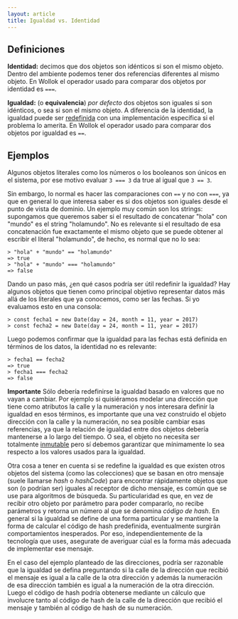 ```yaml
---
layout: article
title: Igualdad vs. Identidad
---
```


Definiciones
------------

**Identidad:** decimos que dos objetos son idénticos si son el mismo objeto. Dentro del ambiente podemos tener dos referencias diferentes al mismo objeto. En Wollok el operador usado para comparar dos objetos por identidad es `===`.

**Igualdad:** (o **equivalencia**) *por defecto* dos objetos son iguales si son idénticos, o sea si son el mismo objeto. A diferencia de la identidad, la igualdad puede ser [redefinida](redefinicion.html) con una implementación específica si el problema lo amerita. En Wollok el operador usado para comparar dos objetos por igualdad es `==`.

Ejemplos
--------

Algunos objetos literales como los números o los booleanos son únicos en el sistema, por ese motivo evaluar `3 === 3` da true al igual que `3 == 3`.

Sin embargo, lo normal es hacer las comparaciones con `==` y no con `===`, ya que en general lo que interesa saber es si dos objetos son iguales desde el punto de vista de dominio. Un ejemplo muy común son los strings: supongamos que queremos saber si el resultado de concatenar "hola" con "mundo" es el string "holamundo". No es relevante si el resultado de esa concatenación fue exactamente el mismo objeto que se puede obtener al escribir el literal "holamundo", de hecho, es normal que no lo sea:

```wollok
> "hola" + "mundo" == "holamundo"
=> true
> "hola" + "mundo" === "holamundo"
=> false
```

Dando un paso más, ¿en qué casos podría ser útil redefinir la igualdad? Hay algunos objetos que tienen como principal objetivo representar datos más allá de los literales que ya conocemos, como ser las fechas. Si yo evaluamos esto en una consola:

```wollok
> const fecha1 = new Date(day = 24, month = 11, year = 2017)
> const fecha2 = new Date(day = 24, month = 11, year = 2017)
```

Luego podemos confirmar que la igualdad para las fechas está definida en términos de los datos, la identidad no es relevante:

```wollok
> fecha1 == fecha2
=> true
> fecha1 === fecha2
=> false
```

**Importante** Sólo debería redefinirse la igualdad basado en valores que no vayan a cambiar. Por ejemplo si quisiéramos modelar una dirección que tiene como atributos la calle y la numeración y nos interesara definir la igualdad en esos términos, es importante que una vez construido el objeto dirección con la calle y la numeración, no sea posible cambiar esas referencias, ya que la relación de igualdad entre dos objetos debería mantenerse a lo largo del tiempo. O sea, el objeto no necesita ser totalmente [inmutable](inmutabilidad.html) pero sí debemos garantizar que mínimamente lo sea respecto a los valores usados para la igualdad.

Otra cosa a tener en cuenta si se redefine la igualdad es que existen otros objetos del sistema (como las colecciones) que se basan en otro mensaje (suele llamarse *hash* o *hashCode*) para encontrar rápidamente objetos que son (o podrían ser) iguales al receptor de dicho mensaje, es común que se use para algoritmos de búsqueda. Su particularidad es que, en vez de recibir otro objeto por parámetro para poder compararlo, no recibe parámetros y retorna un número al que se denomina *código de hash*. En general si la igualdad se define de una forma particular y se mantiene la forma de calcular el código de hash predefinida, eventualmente surgirán comportamientos inesperados. Por eso, independientemente de la tecnología que uses, asegurate de averiguar cúal es la forma más adecuada de implementar ese mensaje.

En el caso del ejemplo planteado de las direcciones, podría ser razonable que la igualdad se defina preguntando si la calle de la dirección que recibió el mensaje es igual a la calle de la otra dirección y además la numeración de esa dirección también es igual a la numeración de la otra dirección. Luego el código de hash podría obtenerse mediante un cálculo que involucre tanto al código de hash de la calle de la dirección que recibió el mensaje y también al código de hash de su numeración.

